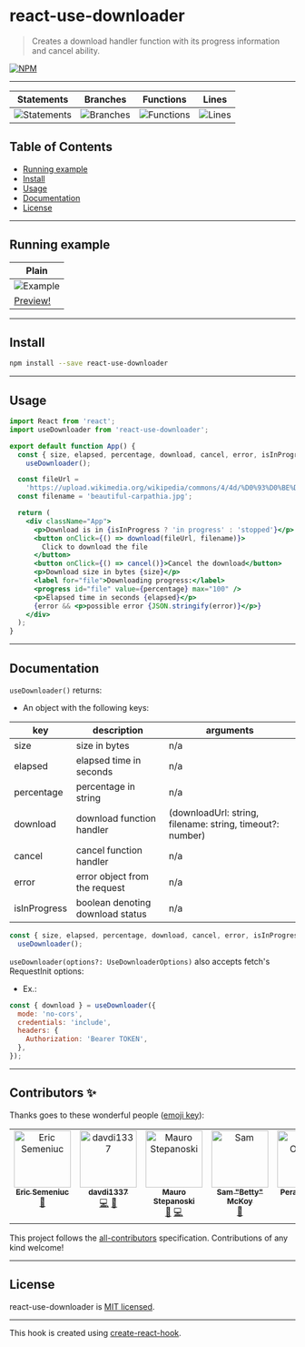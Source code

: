 # react-use-downloader

> Creates a download handler function with its progress information and cancel ability.

[![NPM](https://img.shields.io/npm/v/react-use-downloader.svg)](https://www.npmjs.com/package/react-use-downloader)

---

| Statements                                                                                      | Branches                                                                                 | Functions                                                                                     | Lines                                                                                 |
| ----------------------------------------------------------------------------------------------- | ---------------------------------------------------------------------------------------- | --------------------------------------------------------------------------------------------- | ------------------------------------------------------------------------------------- |
| ![Statements](https://img.shields.io/badge/statements-87.38%25-yellow.svg?style=flat&logo=jest) | ![Branches](https://img.shields.io/badge/branches-72.5%25-red.svg?style=flat&logo=jest) | ![Functions](https://img.shields.io/badge/functions-81.81%25-yellow.svg?style=flat&logo=jest) | ![Lines](https://img.shields.io/badge/lines-88%25-yellow.svg?style=flat&logo=jest) |

## Table of Contents

- [Running example](#running-example)
- [Install](#install)
- [Usage](#usage)
- [Documentation](#documentation)
- [License](#license)

---

## Running example

| Plain                                                           |
| --------------------------------------------------------------- |
| ![Example](./assets/readme.gif)                                 |
| [Preview!](https://codesandbox.io/s/react-use-downloader-0zzoq) |

---

## Install

```bash
npm install --save react-use-downloader
```

---

## Usage

```jsx
import React from 'react';
import useDownloader from 'react-use-downloader';

export default function App() {
  const { size, elapsed, percentage, download, cancel, error, isInProgress } =
    useDownloader();

  const fileUrl =
    'https://upload.wikimedia.org/wikipedia/commons/4/4d/%D0%93%D0%BE%D0%B2%D0%B5%D1%80%D0%BB%D0%B0_%D1%96_%D0%9F%D0%B5%D1%82%D1%80%D0%BE%D1%81_%D0%B2_%D0%BF%D1%80%D0%BE%D0%BC%D1%96%D0%BD%D1%8F%D1%85_%D0%B2%D1%80%D0%B0%D0%BD%D1%96%D1%88%D0%BD%D1%8C%D0%BE%D0%B3%D0%BE_%D1%81%D0%BE%D0%BD%D1%86%D1%8F.jpg';
  const filename = 'beautiful-carpathia.jpg';

  return (
    <div className="App">
      <p>Download is in {isInProgress ? 'in progress' : 'stopped'}</p>
      <button onClick={() => download(fileUrl, filename)}>
        Click to download the file
      </button>
      <button onClick={() => cancel()}>Cancel the download</button>
      <p>Download size in bytes {size}</p>
      <label for="file">Downloading progress:</label>
      <progress id="file" value={percentage} max="100" />
      <p>Elapsed time in seconds {elapsed}</p>
      {error && <p>possible error {JSON.stringify(error)}</p>}
    </div>
  );
}
```

---

## Documentation

`useDownloader()` returns:

- An object with the following keys:

| key          | description                      | arguments                                                 |
| ------------ | -------------------------------- | --------------------------------------------------------- |
| size         | size in bytes                    | n/a                                                       |
| elapsed      | elapsed time in seconds          | n/a                                                       |
| percentage   | percentage in string             | n/a                                                       |
| download     | download function handler        | (downloadUrl: string, filename: string, timeout?: number) |
| cancel       | cancel function handler          | n/a                                                       |
| error        | error object from the request    | n/a                                                       |
| isInProgress | boolean denoting download status | n/a                                                       |

```jsx
const { size, elapsed, percentage, download, cancel, error, isInProgress } =
  useDownloader();
```

`useDownloader(options?: UseDownloaderOptions)` also accepts fetch's RequestInit options:

- Ex.:

```jsx
const { download } = useDownloader({
  mode: 'no-cors',
  credentials: 'include',
  headers: {
    Authorization: 'Bearer TOKEN',
  },
});
```

---

## Contributors ✨

Thanks goes to these wonderful people ([emoji key](https://allcontributors.org/docs/en/emoji-key)):

<!-- ALL-CONTRIBUTORS-LIST:START - Do not remove or modify this section -->
<!-- prettier-ignore-start -->
<!-- markdownlint-disable -->
<table>
  <tbody>
    <tr>
      <td align="center" valign="top" width="14.28%"><a href="https://semeniuc.ml/"><img src="https://avatars.githubusercontent.com/u/3838856?v=4?s=100" width="100px;" alt="Eric Semeniuc"/><br /><sub><b>Eric Semeniuc</b></sub></a><br /><a href="#ideas-esemeniuc" title="Ideas, Planning, & Feedback">🤔</a></td>
      <td align="center" valign="top" width="14.28%"><a href="https://github.com/davdi1337"><img src="https://avatars.githubusercontent.com/u/66253422?v=4?s=100" width="100px;" alt="davdi1337"/><br /><sub><b>davdi1337</b></sub></a><br /><a href="https://github.com/the-bugging/react-use-downloader/commits?author=davdi1337" title="Code">💻</a> <a href="https://github.com/the-bugging/react-use-downloader/issues?q=author%3Adavdi1337" title="Bug reports">🐛</a></td>
      <td align="center" valign="top" width="14.28%"><a href="https://heliusit.net"><img src="https://avatars.githubusercontent.com/u/7851219?v=4?s=100" width="100px;" alt="Mauro Stepanoski"/><br /><sub><b>Mauro Stepanoski</b></sub></a><br /><a href="#ideas-mastepanoski" title="Ideas, Planning, & Feedback">🤔</a> <a href="https://github.com/the-bugging/react-use-downloader/commits?author=mastepanoski" title="Code">💻</a></td>
      <td align="center" valign="top" width="14.28%"><a href="http://bzbetty.blogspot.com"><img src="https://avatars.githubusercontent.com/u/533131?v=4?s=100" width="100px;" alt="Sam "Betty" McKoy"/><br /><sub><b>Sam "Betty" McKoy</b></sub></a><br /><a href="https://github.com/the-bugging/react-use-downloader/issues?q=author%3Abzbetty" title="Bug reports">🐛</a></td>
      <td align="center" valign="top" width="14.28%"><a href="https://github.com/peranosborn"><img src="https://avatars.githubusercontent.com/u/1318002?v=4?s=100" width="100px;" alt="Peran Osborn"/><br /><sub><b>Peran Osborn</b></sub></a><br /><a href="https://github.com/the-bugging/react-use-downloader/issues?q=author%3Aperanosborn" title="Bug reports">🐛</a> <a href="#ideas-peranosborn" title="Ideas, Planning, & Feedback">🤔</a></td>
      <td align="center" valign="top" width="14.28%"><a href="https://github.com/MarcosRS"><img src="https://avatars.githubusercontent.com/u/12486814?v=4?s=100" width="100px;" alt="Marcos"/><br /><sub><b>Marcos</b></sub></a><br /><a href="https://github.com/the-bugging/react-use-downloader/issues?q=author%3AMarcosRS" title="Bug reports">🐛</a> <a href="#ideas-MarcosRS" title="Ideas, Planning, & Feedback">🤔</a></td>
      <td align="center" valign="top" width="14.28%"><a href="https://github.com/9swampy"><img src="https://avatars.githubusercontent.com/u/523054?v=4?s=100" width="100px;" alt="9swampy"/><br /><sub><b>9swampy</b></sub></a><br /><a href="https://github.com/the-bugging/react-use-downloader/issues?q=author%3A9swampy" title="Bug reports">🐛</a> <a href="https://github.com/the-bugging/react-use-downloader/commits?author%3A9swampy" title="Code">💻</a></td>
    </tr>
  </tbody>
</table>

<!-- markdownlint-restore -->
<!-- prettier-ignore-end -->

<!-- ALL-CONTRIBUTORS-LIST:END -->

This project follows the [all-contributors](https://github.com/all-contributors/all-contributors) specification. Contributions of any kind welcome!

---

## License

react-use-downloader is [MIT licensed](./LICENSE).

---

This hook is created using [create-react-hook](https://github.com/hermanya/create-react-hook).
